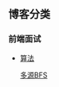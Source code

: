 ## 博客分类

### 前端面试

* [算法](https://github.com/williamszwk/Blog/projects/1)

  [多源BFS](https://github.com/williamszwk/Blog/issues/1)
